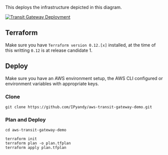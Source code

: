 This deploys the infrastructure depicted in this diagram.

[![Transit Gateway Deployment](https://staging.yandy.io/images/aws-transit-gateway-demo-800.png)](https://staging.yandy.io/images/aws-transit-gateway-demo.png)

## Terraform

Make sure you have `Terraform version 0.12.[x]` installed, at the time of this writting `0.12` is at release candidate 1.

## Deploy

Make sure you have an AWS environment setup, the AWS CLI configured or environment variables with appropriate keys.

### Clone

`git clone https://github.com/IPyandy/aws-transit-gateway-demo.git`

### Plan and Deploy

```shell
cd aws-transit-gateway-demo

terraform init
terraform plan -o plan.tfplan
terraform apply plan.tfplan
```
